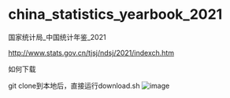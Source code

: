 # china_statistics_yearbook_2021
国家统计局_中国统计年鉴_2021    

 http://www.stats.gov.cn/tjsj/ndsj/2021/indexch.htm



如何下载      

git clone到本地后，直接运行download.sh
![image](https://user-images.githubusercontent.com/69949997/161891742-dd12e8d4-0a43-4c72-919c-469ea2a93f25.png)
